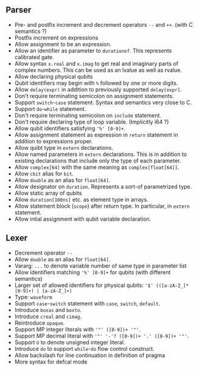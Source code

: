 ## Parser

* Pre- and postfix increment and decrement operators `--` and `++`. (with C semantics ?)
* Postfix increment on expressions
* Allow assignment to be an expression.
* Allow an identifier as parameter to `durationof`. This represents calibrated gate.
* Allow syntax `x.real` and `x.imag` to get real and imaginary parts of complex numbers.
  This can be used as an lvalue as well as rvalue.
* Allow declaring physical qubits
* Qubit identifiers may begin with `%` followed by one or more digits.
* Allow `delay(expr)` in addition to previously supported `delay[expr]`.
* Don't require terminating semicolon on assignment statements.
* Support `switch`-`case` statement. Syntax and semantics very close to C.
* Support `do`-`while` statement.
* Don't require terminating semicolon on `include` statement.
* Don't require declaring type of loop variable. (Implicitly i64 ?)
* Allow qubit identifiers satisfying `'%' [0-9]+`.
* Allow assignment statement as expression in `return` statement in addition to expressions proper.
* Allow quibt type in `extern` declarations.
* Allow named parameters in `extern` declarations. This is in addition to existing declarations
  that include only the type of each parameter.
* Allow `complex[64]` with the same meaning as `complex[float[64]]`.
* Allow `cbit` alias for `bit`.
* Allow `double` as an alias for `float[64]`.
* Allow designator on `duration`. Represents a sort-of parametrized type.
* Allow static array of qubits
* Allow `duration[100ns]` etc. as element type in arrays.
* Allow statement block (`scope`) after return type. In particular, in `extern` statement.
* Allow intial assignment with qubit variable declaration.



## Lexer

* Decrement operator `--`
* Allow `double` as an alias for `float[64]`.
* Vararg: `...` to denote variable number of same type in parameter list
* Allow identifiers matching `'%' [0-9]+` for qubits (with different semantics)
* Larger set of allowed identifiers for physical qubits: `'$' (([a-zA-Z_]* [0-9]+) | [a-zA-Z_]+)`
* Type: `waveform`
* Support `case`-`switch` statement with `case`, `switch`, `default`.
* Introduce `boxas` and `boxto`.
* Introduce `creal` and `cimag`.
* Reintroduce `opaque`.
* Support MP integer literals with `'"' ([0-9])+ '"'`.
* Support MP decimal literal with `'"' '-'? ([0-9])+ '.' ([0-9])+ '"'`.
* Support `U` to denote unsigned integer literal.
* Introduce `do` to support `while`-`do` flow control construct.
* Allow backslash for line continuation in definition of pragma
* More syntax for defcal mode

